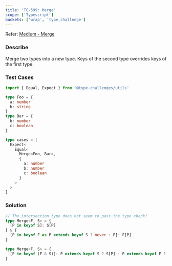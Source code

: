 ```yaml
---
title: 'TC-599: Merge'
scope: ['Typescript']
buckets: ['wrap', 'type_challenge']
---
```


Refer: [Medium - Merge](https://github.com/type-challenges/type-challenges/blob/master/questions/599-medium-merge/README.md)

### Describe

Merge two types into a new type. Keys of the second type overrides keys of the first type.

### Test Cases

```typescript
import { Equal, Expect } from '@type-challenges/utils'

type Foo = {
  a: number
  b: string
}
type Bar = {
  b: number
  c: boolean
}

type cases = [
  Expect<
    Equal<
      Merge<Foo, Bar>,
      {
        a: number
        b: number
        c: boolean
      }
    >
  >
]
```

### Solution

```typescript
// The intersection type does not seem to pass the type check!
type Merge<F, S> = {
  [P in keyof S]: S[P]
} & {
  [P in keyof F as P extends keyof S ? never : P]: F[P]
}

type Merge<F, S> = {
  [P in keyof (F & S)]: P extends keyof S ? S[P] : P extends keyof F ? F[P] : never
}
```
